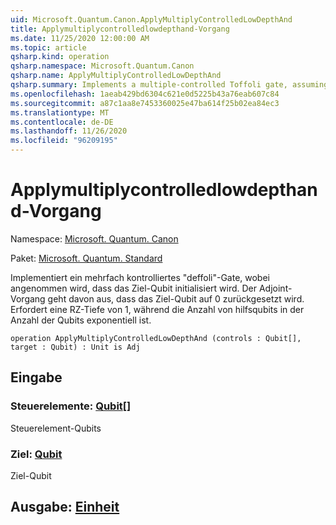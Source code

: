 ```yaml
---
uid: Microsoft.Quantum.Canon.ApplyMultiplyControlledLowDepthAnd
title: Applymultiplycontrolledlowdepthand-Vorgang
ms.date: 11/25/2020 12:00:00 AM
ms.topic: article
qsharp.kind: operation
qsharp.namespace: Microsoft.Quantum.Canon
qsharp.name: ApplyMultiplyControlledLowDepthAnd
qsharp.summary: Implements a multiple-controlled Toffoli gate, assuming that target qubit is initialized 0.  The adjoint operation assumes that the target qubit will be reset to 0.  Requires a Rz depth of 1, while the number of helper qubits are exponential in the number of qubits.
ms.openlocfilehash: 1aeab429bd6304c621e0d5225b43a76eab607c84
ms.sourcegitcommit: a87c1aa8e7453360025e47ba614f25b02ea84ec3
ms.translationtype: MT
ms.contentlocale: de-DE
ms.lasthandoff: 11/26/2020
ms.locfileid: "96209195"
---
```

# <a name="applymultiplycontrolledlowdepthand-operation"></a>Applymultiplycontrolledlowdepthand-Vorgang

Namespace: [Microsoft. Quantum. Canon](xref:Microsoft.Quantum.Canon)

Paket: [Microsoft. Quantum. Standard](https://nuget.org/packages/Microsoft.Quantum.Standard)


Implementiert ein mehrfach kontrolliertes "deffoli"-Gate, wobei angenommen wird, dass das Ziel-Qubit initialisiert wird.  Der Adjoint-Vorgang geht davon aus, dass das Ziel-Qubit auf 0 zurückgesetzt wird.  Erfordert eine RZ-Tiefe von 1, während die Anzahl von hilfsqubits in der Anzahl der Qubits exponentiell ist.

```qsharp
operation ApplyMultiplyControlledLowDepthAnd (controls : Qubit[], target : Qubit) : Unit is Adj
```


## <a name="input"></a>Eingabe

### <a name="controls--qubit"></a>Steuerelemente: [Qubit](xref:microsoft.quantum.lang-ref.qubit)[]

Steuerelement-Qubits


### <a name="target--qubit"></a>Ziel: [Qubit](xref:microsoft.quantum.lang-ref.qubit)

Ziel-Qubit



## <a name="output--unit"></a>Ausgabe: [Einheit](xref:microsoft.quantum.lang-ref.unit)


